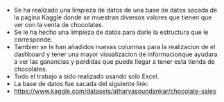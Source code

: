 - Se ha realizado una limpieza de datos de una base de datos sacada de la pagina Kaggle donde se muestran diversos valores que tienen que ver con la venta de chocolates.
- Se le ha hecho una limpieza de datos para darle la estructura que le corresponde.
- Tambien se le han añadidos nuevas columnas para la realizacion de el dashboard y tener una mayor visualizacion de informacionque ayudara a ver las ganancias y perdidas que puede llegar a tener esta tienda de chocolates.
- Todo el trabajo a sido realizado usando solo Excel.
- La base de datos fue sacada del siguiente link:
- https://www.kaggle.com/datasets/atharvasoundankar/chocolate-sales
